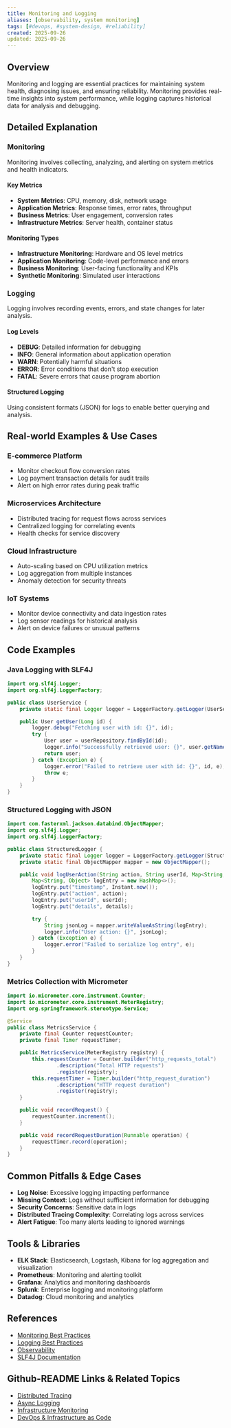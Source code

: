 ```yaml
---
title: Monitoring and Logging
aliases: [observability, system monitoring]
tags: [#devops, #system-design, #reliability]
created: 2025-09-26
updated: 2025-09-26
---
```


## Overview

Monitoring and logging are essential practices for maintaining system health, diagnosing issues, and ensuring reliability. Monitoring provides real-time insights into system performance, while logging captures historical data for analysis and debugging.

## Detailed Explanation

### Monitoring
Monitoring involves collecting, analyzing, and alerting on system metrics and health indicators.

#### Key Metrics
- **System Metrics**: CPU, memory, disk, network usage
- **Application Metrics**: Response times, error rates, throughput
- **Business Metrics**: User engagement, conversion rates
- **Infrastructure Metrics**: Server health, container status

#### Monitoring Types
- **Infrastructure Monitoring**: Hardware and OS level metrics
- **Application Monitoring**: Code-level performance and errors
- **Business Monitoring**: User-facing functionality and KPIs
- **Synthetic Monitoring**: Simulated user interactions

### Logging
Logging involves recording events, errors, and state changes for later analysis.

#### Log Levels
- **DEBUG**: Detailed information for debugging
- **INFO**: General information about application operation
- **WARN**: Potentially harmful situations
- **ERROR**: Error conditions that don't stop execution
- **FATAL**: Severe errors that cause program abortion

#### Structured Logging
Using consistent formats (JSON) for logs to enable better querying and analysis.

## Real-world Examples & Use Cases

### E-commerce Platform
- Monitor checkout flow conversion rates
- Log payment transaction details for audit trails
- Alert on high error rates during peak traffic

### Microservices Architecture
- Distributed tracing for request flows across services
- Centralized logging for correlating events
- Health checks for service discovery

### Cloud Infrastructure
- Auto-scaling based on CPU utilization metrics
- Log aggregation from multiple instances
- Anomaly detection for security threats

### IoT Systems
- Monitor device connectivity and data ingestion rates
- Log sensor readings for historical analysis
- Alert on device failures or unusual patterns

## Code Examples

### Java Logging with SLF4J

```java
import org.slf4j.Logger;
import org.slf4j.LoggerFactory;

public class UserService {
    private static final Logger logger = LoggerFactory.getLogger(UserService.class);

    public User getUser(Long id) {
        logger.debug("Fetching user with id: {}", id);
        try {
            User user = userRepository.findById(id);
            logger.info("Successfully retrieved user: {}", user.getName());
            return user;
        } catch (Exception e) {
            logger.error("Failed to retrieve user with id: {}", id, e);
            throw e;
        }
    }
}
```

### Structured Logging with JSON

```java
import com.fasterxml.jackson.databind.ObjectMapper;
import org.slf4j.Logger;
import org.slf4j.LoggerFactory;

public class StructuredLogger {
    private static final Logger logger = LoggerFactory.getLogger(StructuredLogger.class);
    private static final ObjectMapper mapper = new ObjectMapper();

    public void logUserAction(String action, String userId, Map<String, Object> details) {
        Map<String, Object> logEntry = new HashMap<>();
        logEntry.put("timestamp", Instant.now());
        logEntry.put("action", action);
        logEntry.put("userId", userId);
        logEntry.put("details", details);

        try {
            String jsonLog = mapper.writeValueAsString(logEntry);
            logger.info("User action: {}", jsonLog);
        } catch (Exception e) {
            logger.error("Failed to serialize log entry", e);
        }
    }
}
```

### Metrics Collection with Micrometer

```java
import io.micrometer.core.instrument.Counter;
import io.micrometer.core.instrument.MeterRegistry;
import org.springframework.stereotype.Service;

@Service
public class MetricsService {
    private final Counter requestCounter;
    private final Timer requestTimer;

    public MetricsService(MeterRegistry registry) {
        this.requestCounter = Counter.builder("http_requests_total")
                .description("Total HTTP requests")
                .register(registry);
        this.requestTimer = Timer.builder("http_request_duration")
                .description("HTTP request duration")
                .register(registry);
    }

    public void recordRequest() {
        requestCounter.increment();
    }

    public void recordRequestDuration(Runnable operation) {
        requestTimer.record(operation);
    }
}
```

## Common Pitfalls & Edge Cases

- **Log Noise**: Excessive logging impacting performance
- **Missing Context**: Logs without sufficient information for debugging
- **Security Concerns**: Sensitive data in logs
- **Distributed Tracing Complexity**: Correlating logs across services
- **Alert Fatigue**: Too many alerts leading to ignored warnings

## Tools & Libraries

- **ELK Stack**: Elasticsearch, Logstash, Kibana for log aggregation and visualization
- **Prometheus**: Monitoring and alerting toolkit
- **Grafana**: Analytics and monitoring dashboards
- **Splunk**: Enterprise logging and monitoring platform
- **Datadog**: Cloud monitoring and analytics

## References

- [Monitoring Best Practices](https://landing.google.com/sre/sre-book/chapters/monitoring-distributed-systems/)
- [Logging Best Practices](https://12factor.net/logs)
- [Observability](https://opentelemetry.io/docs/concepts/observability-principles/)
- [SLF4J Documentation](https://www.slf4j.org/)

## Github-README Links & Related Topics

- [Distributed Tracing](../distributed-tracing/README.md)
- [Async Logging](../async-logging/README.md)
- [Infrastructure Monitoring](../infrastructure-monitoring/README.md)
- [DevOps & Infrastructure as Code](../devops-and-infrastructure-as-code/README.md)